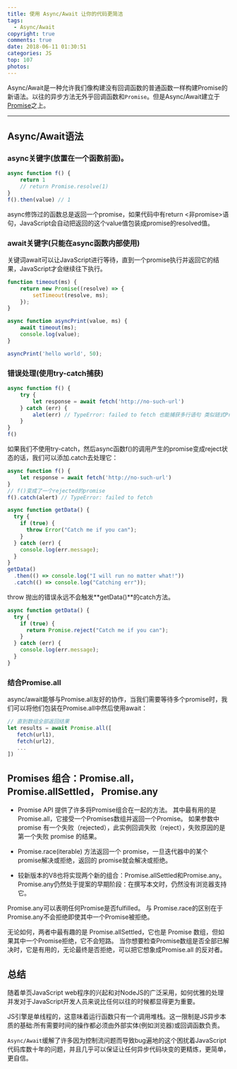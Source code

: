 ```yaml
---
title: 使用 Async/Await 让你的代码更简洁
tags:
  - Async/Await
copyright: true
comments: true
date: 2018-06-11 01:30:51
categories: JS
top: 107
photos:
---
```


Async/Await是一种允许我们像构建没有回调函数的普通函数一样构建Promise的新语法。以往的异步方法无外乎回调函数和`Promise`。但是Async/Await建立于[Promise](https://mydearest.cn/createPromise.html)之上。

---
<!-- more -->

## Async/Await语法
### async关键字(放置在一个函数前面)。

```javascript
async function f() {
    return 1
    // return Promise.resolve(1)
}
f().then(value) // 1
```

async修饰过的函数总是返回一个promise，如果代码中有return <非promise>语句，JavaScript会自动把返回的这个value值包装成promise的resolved值。
### await关键字(只能在async函数内部使用)
关键词await可以让JavaScript进行等待，直到一个promise执行并返回它的结果，JavaScript才会继续往下执行。

```javascript
function timeout(ms) {
    return new Promise((resolve) => {
        setTimeout(resolve, ms);
    });
}

async function asyncPrint(value, ms) {
    await timeout(ms);
    console.log(value);
}

asyncPrint('hello world', 50);
```

### 错误处理(使用try-catch捕获)
```javascript
async function f() {
    try {
        let response = await fetch('http://no-such-url')
    } catch (err) {
        alet(err) // TypeError: failed to fetch 也能捕获多行语句 类似链式Promise最后的单个catch函数
    }
}
f()
```

如果我们不使用try-catch，然后async函数f()的调用产生的promise变成reject状态的话，我们可以添加.catch去处理它：

```javascript
async function f() {
    let response = await fetch('http://no-such-url')
}
// f()变成了一个rejected的promise
f().catch(alert) // TypeError: failed to fetch
```

```js
async function getData() {
  try {
    if (true) {
      throw Error("Catch me if you can");
    }
  } catch (err) {
    console.log(err.message);
  }
}
getData()
  .then(() => console.log("I will run no matter what!"))
  .catch(() => console.log("Catching err"));
```
throw 抛出的错误永远不会触发**getData()**的catch方法。

```js
async function getData() {
  try {
    if (true) {
      return Promise.reject("Catch me if you can");
    }
  } catch (err) {
    console.log(err.message);
  }
}
```

### 结合Promise.all
async/await能够与Promise.all友好的协作，当我们需要等待多个promise时，我们可以将他们包装在Promise.all中然后使用await：

```javascript
// 直到数组全部返回结果
let results = await Promise.all([
   fetch(url1),
   fetch(url2),
   ...
])
```

## Promises 组合：Promise.all，Promise.allSettled， Promise.any
- Promise API 提供了许多将Promise组合在一起的方法。 其中最有用的是Promise.all，它接受一个Promises数组并返回一个Promise。 如果参数中 promise 有一个失败（rejected），此实例回调失败（reject），失败原因的是第一个失败 promise 的结果。

- Promise.race(iterable) 方法返回一个 promise，一旦迭代器中的某个promise解决或拒绝，返回的 promise就会解决或拒绝。

- 较新版本的V8也将实现两个新的组合：Promise.allSettled和Promise.any。 Promise.any仍然处于提案的早期阶段：在撰写本文时，仍然没有浏览器支持它。

Promise.any可以表明任何Promise是否fulfilled。 与 Promise.race的区别在于Promise.any不会拒绝即使其中一个Promise被拒绝。

无论如何，两者中最有趣的是 Promise.allSettled，它也是 Promise 数组，但如果其中一个Promise拒绝，它不会短路。 当你想要检查Promise数组是否全部已解决时，它是有用的，无论最终是否拒绝，可以把它想象成Promise.all 的反对者。

## 总结

随着单页JavaScript web程序的兴起和对NodeJS的广泛采用，如何优雅的处理并发对于JavaScript开发人员来说比任何以往的时候都显得更为重要。

JS引擎是单线程的，这意味着运行函数只有一个调用堆栈。这一限制是JS异步本质的基础:所有需要时间的操作都必须由外部实体(例如浏览器)或回调函数负责。

`Async/Await`缓解了许多因为控制流问题而导致bug遍地的这个困扰着JavaScript代码库数十年的问题，并且几乎可以保证让任何异步代码块变的更精炼，更简单，更自信。